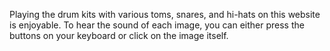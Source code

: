 Playing the drum kits with various toms, snares, and hi-hats on this website is enjoyable.
To hear the sound of each image, you can either press the buttons on your keyboard or click on the image itself.
